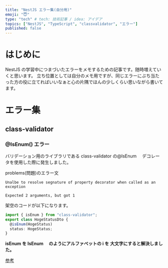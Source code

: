 ```yaml
---
title: "NestJS エラー集(自分用)"
emoji: "😇"
type: "tech" # tech: 技術記事 / idea: アイデア
topics: ["NestJS", "TypeScript", "classvalidator", "エラー"]
published: false
---
```


# はじめに

NestJS の学習中につまづいたエラーをメモするための記事です。随時増えていくと思います。
立ち位置としては自分のメモ用ですが、同じエラーにぶち当たった方の役に立てればいいなぁと心の片隅でほんの少しくらい思いながら書いてます。

# エラー集

## class-validator

### @IsEnum() エラー

バリデーション用のライブラリである class-validator の@IsEnum 　デコレータを使用した際に発生しました。

problems(問題)のエラー文

```
Unalbe to resolve segnature of property decorator when called as an exception

Expected 2 arguments, but got 1
```

架空のコードが以下になります。

```ts hoge-status.dto.ts
import { isEnum } from "class-validator";
export class HogeStatusDto {
  @isEnum(HogeStatus)
  status: HogeStatus;
}
```

**isEnum を IsEnum 　のようにアルファベットの i を 大文字にすると解決しました。**

[参考](https://www.angularfix.com/2022/05/unable-to-resolve-signature-of-property.html)
